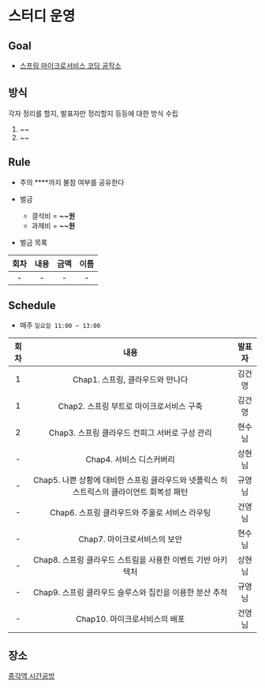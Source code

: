 # 스터디 운영

## Goal
* [스프링 마이크로서비스 코딩 공작소](http://www.yes24.com/Product/Goods/67473377?Acode=101)

## 방식

각자 정리를 할지, 발표자만 정리할지 등등에 대한 방식 수립

1. ~~
2. ~~

## Rule
- 주의 ****까지 불참 여부를 공유한다
- 벌금
    - 결석비 = **~~원**
    - 과제비 = **~~원**
    
- 벌금 목록  
  
|회차|내용|금액|이름|  
| :---: | :---: | :---: | :---: |  
|-|- |- | -|  

## Schedule
- 매주 `일요일 11:00 ~ 13:00`  

|회차|내용|발표자|  
| :---: | :---: | :---: |  
| 1 | Chap1. 스프링, 클라우드와 만나다 | 김건영 |
| 1 | Chap2. 스프링 부트로 마이크로서비스 구축 | 김건영 |
| 2 | Chap3. 스프링 클라우드 컨피그 서버로 구성 관리 | 현수님 | 
| - | Chap4. 서비스 디스커버리 | 상현님 | 
| - | Chap5. 나쁜 상황에 대비한 스프링 클라우드와 넷플릭스 히스트릭스의 클라이언트 회복성 패턴 | 규영님 | 
| - | Chap6. 스프링 클라우드와 주울로 서비스 라우팅 | 건영님 | 
| - | Chap7. 마이크로서비스의 보안  | 현수님 | 
| - | Chap8. 스프링 클라우드 스트림을 사용한 이벤트 기반 아키텍처 | 상현님 | 
| - | Chap9. 스프링 클라우드 슬루스와 집킨을 이용한 분산 추적 | 규영님 | 
| - | Chap10. 마이크로서비스의 배포 | 건영님 | 


## 장소
[종각역 시간공방](https://map.naver.com/local/siteview.nhn?code=377497269)



